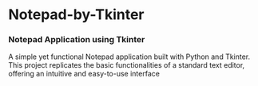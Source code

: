 # Notepad-by-Tkinter
<h3>Notepad Application using Tkinter</h3>
A simple yet functional Notepad application built with Python and Tkinter. This project replicates the basic functionalities of a standard text editor, offering an intuitive and easy-to-use interface
